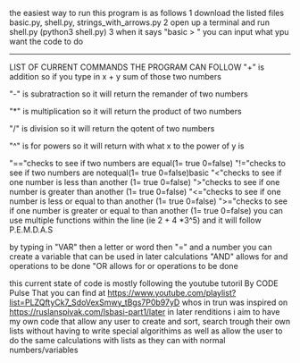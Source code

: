 the easiest way to run this program is as follows 
1 download the listed  files basic.py, shell.py, strings_with_arrows.py
2 open up a terminal and run shell.py (python3 shell.py)
3 when it says "basic > " you can input what ypu want the code to do 
________________________________________________________________________________________________________________________
LIST OF  CURRENT COMMANDS THE PROGRAM CAN FOLLOW 
 "+" is  addition so if you type in x + y sum of those two numbers 

"-" is subratraction so it will return the remander of two numbers 

"*" is multiplication so it will return the product of two numbers 

"/" is division so it will return the qotent of two numbers 
 
 "^" is for powers so it will return with what x to the power of y is 

"=="checks to see if two numbers are equal(1= true 0=false)
"!="checks to see if two numbers are notequal(1= true 0=false)basic
"<"checks to see if one number is less than another (1= true 0=false)
">"checks to see if one number is greater than another (1= true 0=false)
"<="checks to see if one number is less or equal to  than another (1= true 0=false)
">="checks to see if one number is greater or equal to  than another (1= true 0=false)
you can use multiple functions within the line (ie 2 + 4 *3^5) and it will follow P.E.M.D.A.S 

by typing in "VAR" then a letter or word  then "=" and a number you can create a variable that can be used in later calculations
"AND" allows for and operations to be done
"OR allows for or operations to be done 

this current state of code is mostly following the youtube tutoril By CODE Pulse That you can find at https://www.youtube.com/playlist?list=PLZQftyCk7_SdoVexSmwy_tBgs7P0b97yD whos in trun was inspired on https://ruslanspivak.com/lsbasi-part1/later in  later renditions  i aim to have my own code that allow any user to create and sort, search trough their own lists without having to write special algorithims as well as allow the user to do the same calculations with lists as they can with normal numbers/variables 
